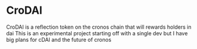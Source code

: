 # CroDAI
CroDAI is a reflection token on the cronos chain that will rewards holders in dai
This is an experimental project starting off with a single dev but I have big plans for cDAI and the future of cronos



